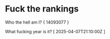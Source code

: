 # Fuck the rankings

Who the hell am I?
{ 14093077 }

What fucking year is it?
[ 2025-04-07T21:10:00Z ]
